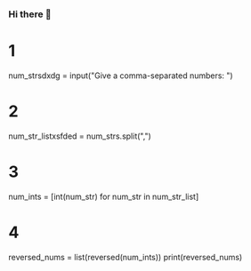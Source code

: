 ### Hi there 👋

<!--
**Corelain/Corelain** is a ✨ _special_ ✨ repository because its `README.md` (this file) appears on your GitHub profile.

Here are some ideas to get you started:

- 🔭 I’m currently working on ...
- 🌱 I’m currently learning ...
- 👯 I’m looking to collaborate on ...
- :) I’m looking for help with ...
- 💬 Ask me about ...
- 📫 How to reach me: ...
- 😄 Pronouns: ...
- ⚡ Fun fact: ...
-->
# 1
num_strsdxdg = input("Give a comma-separated numbers: ")
# 2
num_str_listxsfded = num_strs.split(",")
# 3
num_ints = [int(num_str) for num_str in num_str_list]
# 4
reversed_nums = list(reversed(num_ints))
print(reversed_nums)
